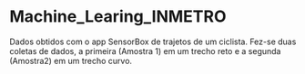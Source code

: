 # Machine_Learing_INMETRO
Dados obtidos com o app SensorBox de trajetos de um ciclista. Fez-se duas coletas de dados, a primeira (Amostra 1) em um trecho reto e a segunda (Amostra2) em um trecho curvo.
